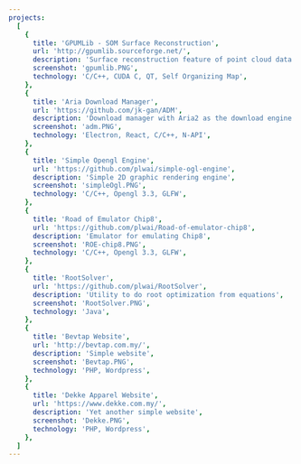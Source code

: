 ```yaml
---
projects:
  [
    {
      title: 'GPUMLib - SOM Surface Reconstruction',
      url: 'http://gpumlib.sourceforge.net/',
      description: 'Surface reconstruction feature of point cloud data in GPUMLib',
      screenshot: 'gpumlib.PNG',
      technology: 'C/C++, CUDA C, QT, Self Organizing Map',
    },
    {
      title: 'Aria Download Manager',
      url: 'https://github.com/jk-gan/ADM',
      description: 'Download manager with Aria2 as the download engine',
      screenshot: 'adm.PNG',
      technology: 'Electron, React, C/C++, N-API',
    },
    {
      title: 'Simple Opengl Engine',
      url: 'https://github.com/plwai/simple-ogl-engine',
      description: 'Simple 2D graphic rendering engine',
      screenshot: 'simpleOgl.PNG',
      technology: 'C/C++, Opengl 3.3, GLFW',
    },
    {
      title: 'Road of Emulator Chip8',
      url: 'https://github.com/plwai/Road-of-emulator-chip8',
      description: 'Emulator for emulating Chip8',
      screenshot: 'ROE-chip8.PNG',
      technology: 'C/C++, Opengl 3.3, GLFW',
    },
    {
      title: 'RootSolver',
      url: 'https://github.com/plwai/RootSolver',
      description: 'Utility to do root optimization from equations',
      screenshot: 'RootSolver.PNG',
      technology: 'Java',
    },
    {
      title: 'Bevtap Website',
      url: 'http://bevtap.com.my/',
      description: 'Simple website',
      screenshot: 'Bevtap.PNG',
      technology: 'PHP, Wordpress',
    },
    {
      title: 'Dekke Apparel Website',
      url: 'https://www.dekke.com.my/',
      description: 'Yet another simple website',
      screenshot: 'Dekke.PNG',
      technology: 'PHP, Wordpress',
    },
  ]
---
```

